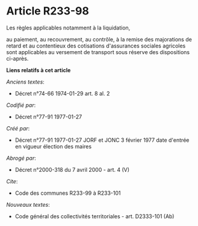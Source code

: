 # Article R233-98

Les règles applicables notamment à la liquidation,

au paiement, au recouvrement, au contrôle, à la remise des majorations de retard et au contentieux des cotisations
d'assurances sociales agricoles sont applicables au versement de transport sous réserve des dispositions ci-après.

**Liens relatifs à cet article**

_Anciens textes_:

  - Décret n°74-66 1974-01-29 art. 8 al. 2

_Codifié par_:

  - Décret n°77-91 1977-01-27

_Créé par_:

  - Décret n°77-91 1977-01-27 JORF et JONC 3 février 1977 date d'entrée en vigueur élection des maires

_Abrogé par_:

  - Décret n°2000-318 du 7 avril 2000 - art. 4 (V)

_Cite_:

  - Code des communes R233-99 à R233-101

_Nouveaux textes_:

  - Code général des collectivités territoriales - art. D2333-101 (Ab)
